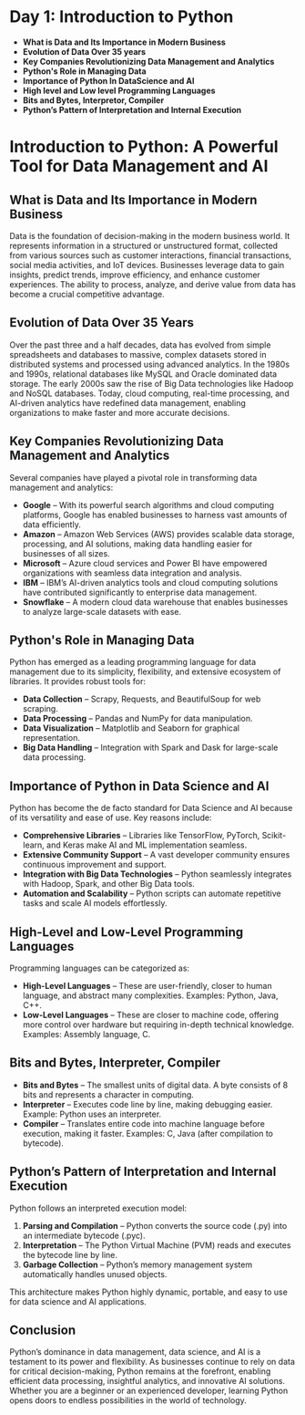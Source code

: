 # Day 1: Introduction to Python
- **What is Data and Its Importance in Modern Business**
- **Evolution of Data Over 35 years**
- **Key Companies Revolutionizing Data Management and Analytics**
- **Python's Role in Managing Data**
- **Importance of Python In DataScience and AI**
- **High level and Low level Programming Languages**
- **Bits and Bytes, Interpretor, Compiler**
- **Python’s Pattern of Interpretation and Internal Execution**

# Introduction to Python: A Powerful Tool for Data Management and AI

## What is Data and Its Importance in Modern Business

Data is the foundation of decision-making in the modern business world. It represents information in a structured or unstructured format, collected from various sources such as customer interactions, financial transactions, social media activities, and IoT devices. Businesses leverage data to gain insights, predict trends, improve efficiency, and enhance customer experiences. The ability to process, analyze, and derive value from data has become a crucial competitive advantage.

## Evolution of Data Over 35 Years

Over the past three and a half decades, data has evolved from simple spreadsheets and databases to massive, complex datasets stored in distributed systems and processed using advanced analytics. In the 1980s and 1990s, relational databases like MySQL and Oracle dominated data storage. The early 2000s saw the rise of Big Data technologies like Hadoop and NoSQL databases. Today, cloud computing, real-time processing, and AI-driven analytics have redefined data management, enabling organizations to make faster and more accurate decisions.

## Key Companies Revolutionizing Data Management and Analytics

Several companies have played a pivotal role in transforming data management and analytics:
- **Google** – With its powerful search algorithms and cloud computing platforms, Google has enabled businesses to harness vast amounts of data efficiently.
- **Amazon** – Amazon Web Services (AWS) provides scalable data storage, processing, and AI solutions, making data handling easier for businesses of all sizes.
- **Microsoft** – Azure cloud services and Power BI have empowered organizations with seamless data integration and analysis.
- **IBM** – IBM’s AI-driven analytics tools and cloud computing solutions have contributed significantly to enterprise data management.
- **Snowflake** – A modern cloud data warehouse that enables businesses to analyze large-scale datasets with ease.

## Python's Role in Managing Data

Python has emerged as a leading programming language for data management due to its simplicity, flexibility, and extensive ecosystem of libraries. It provides robust tools for:
- **Data Collection** – Scrapy, Requests, and BeautifulSoup for web scraping.
- **Data Processing** – Pandas and NumPy for data manipulation.
- **Data Visualization** – Matplotlib and Seaborn for graphical representation.
- **Big Data Handling** – Integration with Spark and Dask for large-scale data processing.

## Importance of Python in Data Science and AI

Python has become the de facto standard for Data Science and AI because of its versatility and ease of use. Key reasons include:
- **Comprehensive Libraries** – Libraries like TensorFlow, PyTorch, Scikit-learn, and Keras make AI and ML implementation seamless.
- **Extensive Community Support** – A vast developer community ensures continuous improvement and support.
- **Integration with Big Data Technologies** – Python seamlessly integrates with Hadoop, Spark, and other Big Data tools.
- **Automation and Scalability** – Python scripts can automate repetitive tasks and scale AI models effortlessly.

## High-Level and Low-Level Programming Languages

Programming languages can be categorized as:
- **High-Level Languages** – These are user-friendly, closer to human language, and abstract many complexities. Examples: Python, Java, C++.
- **Low-Level Languages** – These are closer to machine code, offering more control over hardware but requiring in-depth technical knowledge. Examples: Assembly language, C.

## Bits and Bytes, Interpreter, Compiler

- **Bits and Bytes** – The smallest units of digital data. A byte consists of 8 bits and represents a character in computing.
- **Interpreter** – Executes code line by line, making debugging easier. Example: Python uses an interpreter.
- **Compiler** – Translates entire code into machine language before execution, making it faster. Examples: C, Java (after compilation to bytecode).

## Python’s Pattern of Interpretation and Internal Execution

Python follows an interpreted execution model:
1. **Parsing and Compilation** – Python converts the source code (.py) into an intermediate bytecode (.pyc).
2. **Interpretation** – The Python Virtual Machine (PVM) reads and executes the bytecode line by line.
3. **Garbage Collection** – Python’s memory management system automatically handles unused objects.

This architecture makes Python highly dynamic, portable, and easy to use for data science and AI applications.

## Conclusion

Python’s dominance in data management, data science, and AI is a testament to its power and flexibility. As businesses continue to rely on data for critical decision-making, Python remains at the forefront, enabling efficient data processing, insightful analytics, and innovative AI solutions. Whether you are a beginner or an experienced developer, learning Python opens doors to endless possibilities in the world of technology.

